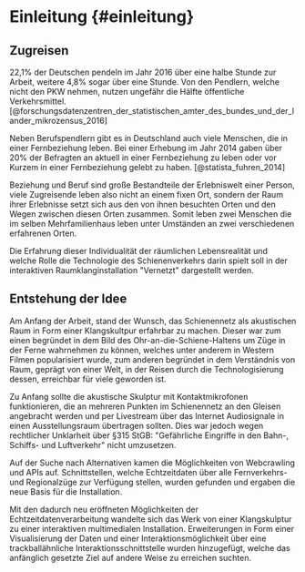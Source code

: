 # Einleitung {#einleitung}

## Zugreisen

22,1% der Deutschen pendeln im Jahr 2016 über eine halbe Stunde zur Arbeit, weitere 4,8% sogar über eine Stunde. Von den Pendlern, welche nicht den PKW nehmen, nutzen ungefähr die Hälfte öffentliche Verkehrsmittel.[@forschungsdatenzentren_der_statistischen_amter_des_bundes_und_der_lander_mikrozensus_2016] 

Neben Berufspendlern gibt es in Deutschland auch viele Menschen, die in einer Fernbeziehung leben. Bei einer Erhebung im Jahr 2014 gaben über 20% der Befragten an aktuell in einer Fernbeziehung zu leben oder vor Kurzem in einer Fernbeziehung gelebt zu haben. [@statista_fuhren_2014] 

Beziehung und Beruf sind große Bestandteile der Erlebniswelt einer Person, viele Zugreisende leben also nicht an einem fixen Ort, sondern der Raum ihrer Erlebnisse setzt sich aus den von ihnen besuchten Orten und den Wegen zwischen diesen Orten zusammen. Somit leben zwei Menschen die im selben Mehrfamilienhaus leben unter Umständen an zwei verschiedenen erfahrenen Orten. 

Die Erfahrung dieser Individualität der räumlichen Lebensrealität und welche Rolle die Technologie des Schienenverkehrs darin spielt soll in der interaktiven Raumklanginstallation "Vernetzt" dargestellt werden.



## Entstehung der Idee

Am Anfang der Arbeit, stand der Wunsch, das Schienennetz als akustischen Raum in Form einer Klangskultpur erfahrbar zu machen. Dieser war zum einen begründet in dem Bild des Ohr-an-die-Schiene-Haltens um Züge in der Ferne wahrnehmen zu können, welches unter anderem in Western Filmen popularisiert wurde, zum anderen begründet in dem Verständnis von Raum, geprägt von einer Welt, in der Reisen durch die Technologisierung dessen, erreichbar für viele geworden ist.

 Zu Anfang sollte die akustische Skulptur mit Kontaktmikrofonen funktionieren, die an mehreren Punkten im Schienennetz an den Gleisen angebracht werden und per Livestream über das Internet Audiosignale in einen Ausstellungsraum übertragen sollten. Dies war jedoch wegen rechtlicher Unklarheit über §315 StGB: "Gefährliche Eingriffe in den Bahn-, Schiffs- und Luftverkehr" nicht umzusetzen. 

Auf der Suche nach Alternativen kamen die Möglichkeiten von Webcrawling und APIs auf. Schnittstellen, welche Echtzeitdaten über alle Fernverkehrs- und Regionalzüge zur Verfügung stellen, wurden gefunden und ergaben die neue Basis für die Installation. 

Mit den dadurch neu eröffneten Möglichkeiten der Echtzeitdatenverarbeitung wandelte sich das Werk von einer Klangskulptur zu einer interaktiven multimedialen Installation. Erweiterungen in Form einer Visualisierung der Daten und einer Interaktionsmöglichkeit über eine trackballähnliche Interaktionsschnittstelle wurden hinzugefügt, welche das anfänglich gesetzte Ziel auf andere Weise zu erreichen suchten. 

